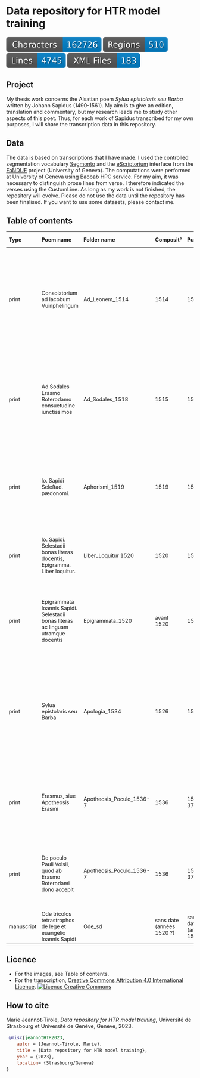 # Data repository for HTR model training

![characters badge](badges/characters.svg) ![regions badge](badges/regions.svg) ![lines badge](badges/lines.svg) ![files badge](badges/files.svg) 

## Project

My thesis work concerns the Alsatian poem _Sylua epistolaris seu Barba_ written by Johann Sapidus (1490-1561). My aim is to give an edition, translation and commentary, but my research leads me to study other aspects of this poet. Thus, for each work of Sapidus transcribed for my own purposes, I will share the transcription data in this repository. 

## Data

The data is based on transcriptions that I have made. 
I used  the controlled segmentation vocabulary [Segmonto](https://segmonto.github.io/) and the [eScriptorium](https://gitlab.com/scripta/escriptorium) interface from the [FoNDUE](https://github.com/FoNDUE-HTR/) project (University of Geneva). The computations were performed at University of Geneva using Baobab HPC service.
For my aim, it was necessary to distinguish prose lines from verse. I therefore indicated the verses using the CustomLine.
As long as my work is not finished, the repository will evolve. Please do not use the data until the repository has been finalised. If you want to use some datasets, please contact me.

## Table of contents

| Type |  Poem name| Folder name | Composit° | Publicat° | Reference | Pages | Images licence |
| :-- | :------ | :---- | :-- |:------------| :---------| :---| ----:|
|print| Consolatorium ad Iacobum Vuinphelingum | Ad\_Leonem\_1514 | 1514 | 1514 | Ad Leonem Decimvm Pontificem Maximum Carmen Iacob. Vuinphelingij contra prodigos in scorta in tanta pauperum, pustulatorum & puerorum expositorum multitudine, [Strasbourg, Matthias Schürer, 1514] (VD16 W 3331), [Augsburg, Staats- und Stadtbibliothek, 4 NL 550](http://mdz-nbn-resolving.de/urn:nbn:de:bvb:12-bsb11220220-4) |7 |  <a rel="license" href="https://creativecommons.org/publicdomain/mark/1.0/"><img alt="Licence Creative Commons" style="border-width:0" src="https://licensebuttons.net/p/mark/1.0/88x31.png" /></a><br /> |
|print| Ad Sodales Erasmo Roterodamo consuetudine iunctissimos | Ad\_Sodales\_1518 | 1515 | 1518 | Aliquot Epistolae sane quam elegantes Erasmi Roterodami : et ad hunc aliorum eruditissimorum hominum..., Bâle, Johann Froben, 1518 (VD16 E 2935), [Wien, Österreichische Nationalbibliothek, Sammlung von Handschriften und alten Drucken, 46.G.31](http://data.onb.ac.at/ABO/%2BZ178332305) | 4 | [NoC-NC](https://rightsstatements.org/page/NoC-NC/1.0/?language=fr)
| print| lo. Sapidi Seleſtad. pædonomi.| Aphorismi\_1519 | 1519 | 1519 | Aphorismi institutionis puerorum Othone B. Moguntino, Carthusiano, autore..., Strasbourg, Johann Schott, 1519 (VD16 B 8466), [München, Bayerische Staatsbibliothek, Res/4 A.lat.a. 730#Beibd.3](https://mdz-nbn-resolving.de/urn:nbn:de:bvb:12-bsb00080053-6). |1|<a rel="license" href="https://creativecommons.org/publicdomain/mark/1.0/"><img alt="Licence Creative Commons" style="border-width:0" src="https://licensebuttons.net/p/mark/1.0/88x31.png" /></a><br /> | | <a rel="license" href="https://creativecommons.org/publicdomain/mark/1.0/"><img alt="Licence Creative Commons" style="border-width:0" src="https://licensebuttons.net/p/mark/1.0/88x31.png" /></a><br /> |
|print| Io. Sapidi. Selestadii bonas literas docentis, Epigramma. Liber loquitur. | Liber\_Loquitur 1520 | 1520 | 1520 | In Epistolam Pauli ad Galatas F. Martini Lutheri Augustiniani commentarius, Bâle, Adam Petri, 1520 (VD16 B 5067), [München, Bayerische Staatsbibliothek, 4 Exeg. 496](https://mdz-nbn-resolving.de/urn:nbn:de:bvb:12-bsb10984759-7) | 1 | <a rel="license" href="https://rightsstatements.org/page/InC-NC/1.0/?language=fr"><img style="border-width:0" src="https://rightsstatements.org/files/buttons/InC-NC.white.svg" /></a><br /> [Non-commercial use only](http://rightsstatements.org/vocab/NoC-NC/1.0/) |
|print| Epigrammata Ioannis Sapidi. Selestadii bonas literas ac linguam utramque docentis | Epigrammata_1520 | avant 1520 | 1520 | Epigrammata Ioannis Sapidi. Selestadii bonas literas ac linguam utramque docentis, Lazare Schürer, Sélestat, 1520 (VD16 S 1658), [München, Bayerische Staatsbibliothek, Res/4 P.o.lat. 751,33](https://mdz-nbn-resolving.de/urn:nbn:de:bvb:12-bsb10203276-3)|59| <a rel="license" href="https://rightsstatements.org/page/InC-NC/1.0/?language=fr"><img style="border-width:0" src="https://rightsstatements.org/files/buttons/InC-NC.white.svg" /></a><br /> [Non-commercial use only](http://rightsstatements.org/vocab/NoC-NC/1.0/) |]
| print | Sylua epistolaris seu Barba| Apologia\_1534 | 1526| 1534 | _Apologia Ioan. Pierii Valeriani Belunen. Medicum familiæ Rhetoris. Pro sacerdotum Barbis. Sylua epistolaris seu Barba Ioan. Sapidi, propter argumenti cognationem adiecta_, Strasbourg, Johann Albrecht, 1534 (VD16 ZV 15141), [Halle, Universitäts- und Landesbibliothek Sachsen-Anhalt, Ung III A 170 (2)](http://dx.doi.org/10.25673/opendata2-175) | 88 | <a rel="license" href="https://creativecommons.org/publicdomain/mark/1.0/"><img alt="Licence Creative Commons" style="border-width:0" src="https://licensebuttons.net/p/mark/1.0/88x31.png" /></a><br /> |
| print | Erasmus, siue Apotheosis Erasmi | Apotheosis\_Poculo\_1536-7 | 1536 | 1536-37 | Catalogi duo operum Des. Erasmi... Epitaphiorum ac tumulorum libellus quibus Erasmi mors defletur, Basel, Johann Froben, 1536-1537 (VD16 E 2126), [Universitätsbibliothek Basel, UBH BL II 18](https://doi.org/10.3931/e-rara-3884) |13|<a rel="license" href="https://creativecommons.org/publicdomain/mark/1.0/"><img alt="Licence Creative Commons" style="border-width:0" src="https://licensebuttons.net/p/mark/1.0/88x31.png" /></a><br />|
| print | De poculo Pauli Volsii, quod ab Erasmo Roterodami dono accepit | Apotheosis\_Poculo\_1536-7 | 1536 | 1536-37 | Catalogi duo operum Des. Erasmi... Epitaphiorum ac tumulorum libellus quibus Erasmi mors defletur, Bâle, Johann Froben, 1536-1537 (VD16 E 2126), [Universitätsbibliothek Basel, UBH BL II 18](https://doi.org/10.3931/e-rara-3884) |2|<a rel="license" href="https://creativecommons.org/publicdomain/mark/1.0/"><img alt="Licence Creative Commons" style="border-width:0" src="https://licensebuttons.net/p/mark/1.0/88x31.png" /></a><br />|
| manuscript | Ode tricolos tetrastrophos de lege et euangelio Ioannis Sapidi | Ode\_sd | sans date (années 1520 ?)| sans date (années 1550 ?) | Archives de la ville et de l'Eurométropole de Strasbourg, 1 AST 212 n°59 | 3 | Clichés personnels <a rel="license" href="https://creativecommons.org/licenses/by-nc-sa/4.0/fr/"><img alt="Licence Creative Commons" style="border-width:0" src="https://licensebuttons.net/l/by-nc-sa/4.0/88x31.png" /></a><br />

## Licence

- For the images, see Table of contents.
- For the transcription, <a rel="license" href="http://creativecommons.org/licenses/by/4.0/">Creative Commons Attribution 4.0 International Licence</a>. <a rel="license" href="http://creativecommons.org/licenses/by/4.0/"><img alt="Licence Creative Commons" style="border-width:0" src="https://i.creativecommons.org/l/by/4.0/88x31.png" /></a><br />

## How to cite

Marie Jeannot-Tirole, _Data repository for HTR model training_, Université de Strasbourg et Université de Genève, Genève, 2023.

```bibtex
 @misc{jeannotHTR2023,
    autor = {Jeannot-Tirole, Marie},
    title = {Data repository for HTR model training}, 
    year = {2023},    
    location= {Strasbourg/Geneva}
}
